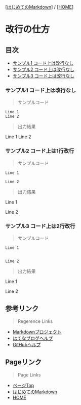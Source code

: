 [[はじめてのMarkdown](./README.md)] / [[HOME](./../README.md)]

# 改行の仕方

## 目次
- [サンプル1 コード上は改行なし](#サンプル1-コード上は改行なし)
- [サンプル2 コード上は改行なし](#サンプル2-コード上は1行改行)
- [サンプル3 コード上は改行なし](#サンプル3-コード上は2行改行)

### サンプル1 コード上は改行なし
> サンプルコード

```
Line 1
Line 2
```
>出力結果

Line 1
Line 2

### サンプル2 コード上は1行改行
> サンプルコード

```
Line 1

Line 2
```
>出力結果

Line 1

Line 2

### サンプル3 コード上は2行改行
> サンプルコード

```
Line 1


Line 2
```
>出力結果

Line 1


Line 2

## 参考リンク
> Regerence Links

- [Markdownプロジェクト](https://daringfireball.net/projects/markdown/)
- [はてなブログヘルプ](https://help.hatenablog.com/entry/editing-mode)
- [GitHubヘルプ](https://help.github.com/en/github/writing-on-github/basic-writing-and-formatting-syntax)

## Pageリンク
> Page Links

- [ページTop](#目次)
- [はじめてのMarkdown](./README.md)
- [HOME](./../README.md)
